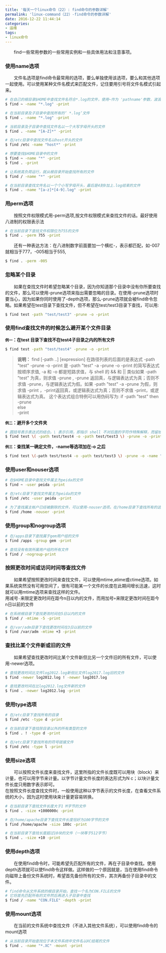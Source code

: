 ```yaml
---
title: '每天一个linux命令（22）: find命令的参数详解'
permalink: 'linux-command（22）-find命令的参数详解'
date: 2016-12-22 11:44:14
categories:
- 运维
tags:
- linux命令
---
```

　　find一些常用参数的一些常用实例和一些具体用法和注意事项。
<!--more -->
### 使用name选项
　　文件名选项是find命令最常用的选项，要么单独使用该选项，要么和其他选项一起使用。可以使用某种文件名模式来匹配文件，记住要用引号将文件名模式引起来。
```bash
# 在自己的根目录$HOME中查找文件名符合*.log的文件，使用~作为 'pathname'参数，波浪号~代表了你的$HOME目录。
$ find ~ -name "*.log" -print

# 在当前目录及子目录中查找所有的‘ *.log‘文件
$ find . -name "*.log" -print

# 当前目录及子目录中查找文件名以一个大写字母开头的文件
$ find . -name "[A-Z]*" -print

# 在/etc目录中查找文件名以host开头的文件
$ find /etc -name "host*" -print

# 想要查找$HOME目录中的文件
$ find ~ -name "*" -print
$ find . -print

# 让系统高负荷运行，就从根目录开始查找所有的文件
$ find / -name "*" -print

# 在当前目录查找文件名以一个个小写字母开头，最后是4到9加上.log结束的文件
$ find . -name "[a-z]*[4-9].log" -print
```

### 用perm选项
　　按照文件权限模式用-perm选项,按文件权限模式来查找文件的话。最好使用八进制的权限表示法
```bash
# 在当前目录下查找文件权限位为755的文件
$ find . -perm 755 -print
```
　　还有一种表达方法：在八进制数字前面要加一个横杠-，表示都匹配，如-007就相当于777，-005相当于555,
```bash
$ find . -perm -005
```

### 忽略某个目录
　　如果在查找文件时希望忽略某个目录，因为你知道那个目录中没有你所要查找的文件，那么可以使用-prune选项来指出需要忽略的目录。在使用-prune选项时要当心，因为如果你同时使用了-depth选项，那么-prune选项就会被find命令忽略。如果希望在test目录下查找文件，但不希望在test/test3目录下查找，可以用:
```bash
$ find test -path "test/test3" -prune -o -print
```
### 使用find查找文件的时候怎么避开某个文件目录
**`例一`：在test 目录下查找不在test4子目录之内的所有文件**
```bash
$ find test -path "test/test4" -prune -o -print
```
>**说明：**
find [-path ..] [expression]
在路径列表的后面的是表达式
-path "test" -prune -o -print 是 -path "test" -a -prune -o -print 的简写表达式按顺序求值, -a 和 -o 都是短路求值，与 shell 的 && 和 || 类似如果
-path "test" 为真，则求值 -prune , -prune 返回真，与逻辑表达式为真；否则不求值 -prune，与逻辑表达式为假。如果 -path "test" -a -prune 为假，则求值 -print ，-print返回真，或逻辑表达式为真；否则不求值 -print，或逻辑表达式为真。
这个表达式组合特例可以用伪码写为:
if -path "test" then  
-prune  
else  
-print  

**`例二`：避开多个文件夹**
```bash
# 圆括号表示表达式的结合。\ 表示引用，即指示 shell 不对后面的字符作特殊解释，而留给 find 命令去解释其意义
$ find test \( -path test/test4 -o -path test/test3 \) -prune -o -print
```
**`例三`：查找某一确定文件，-name等选项加在-o 之后**
```bash
$ find test \(-path test/test4 -o -path test/test3 \) -prune -o -name "*.log" -print
```
### 使用user和nouser选项
```bash
# 在$HOME目录中查找文件属主为peida的文件
$ find ~ -user peida -print

# 在/etc目录下查找文件属主为peida的文件
$ find /etc -user peida -print

# 为了查找属主帐户已经被删除的文件，可以使用-nouser选项。在/home目录下查找所有的这类文件
$ find /home -nouser -print
```
### 使用group和nogroup选项
```bash
# 在/apps目录下查找属于gem用户组的文件
$ find /apps -group gem -print

# 查找没有有效所属用户组的所有文件
$ find / -nogroup-print

```
### 按照更改时间或访问时间等查找文件
　　如果希望按照更改时间来查找文件，可以使用mtime,atime或ctime选项。如果系统突然没有可用空间了，很有可能某一个文件的长度在此期间增长迅速，这时就可以用mtime选项来查找这样的文件。  
用减号`-`来限定更改时间在距今n日以内的文件，而用加号`+`来限定更改时间在距今n日以前的文件
```bash
# 在系统根目录下查找更改时间在5日以内的文件
$ find / -mtime -5 -print

# 在/var/adm目录下查找更改时间在3日以前的文件
$ find /var/adm -mtime +3 -print
```
### 查找比某个文件新或旧的文件
　　如果希望查找更改时间比某个文件新但比另一个文件旧的所有文件，可以使用-newer选项。
```bash
# 查找更改时间比文件log2012.log新但比文件log2017.log旧的文件
$ find -newer log2012.log ! -newer log2017.log

# 查找更改时间在比log2012.log文件新的文件
$ find . -newer log2012.log -print

```
### 使用type选项
```bash
# 在/etc目录下查找所有的目录
$ find /etc -type d -print

# 在当前目录下查找除目录以外的所有类型的文件
$ find . ! -type d -print

# 在/etc目录下查找所有的符号链接文件
$ find /etc -type l -print
```
### 使用size选项
　　可以按照文件长度来查找文件，这里所指的文件长度既可以用块（block）来计量，也可以用字节来计量。以字节计量文件长度的表达形式为N c；以块计量文件长度只用数字表示即可。  
在按照文件长度查找文件时，一般使用这种以字节表示的文件长度，在查看文件系统的大小，因为这时使用块来计量更容易转换。
```bash
# 在当前目录下查找文件长度大于1 M字节的文件
$ find . -size +1000000c -print

# 在/home/apache目录下查找文件长度恰好为100字节的文件
$ find /home/apache -size 100c -print

# 在当前目录下查找长度超过10块的文件（一块等于512字节）
$ find . -size +10 -print
```
### 使用depth选项
　　在使用find命令时，可能希望先匹配所有的文件，再在子目录中查找。使用depth选项就可以使find命令这样做。这样做的一个原因就是，当在使用find命令向磁带上备份文件系统时，希望首先备份所有的文件，其次再备份子目录中的文件。
```bash
# find命令从文件系统的根目录开始，查找一个名为CON.FILE的文件
# 它将首先匹配所有的文件然后再进入子目录中查找
$ find / -name "CON.FILE" -depth -print
```
### 使用mount选项
　　在当前的文件系统中查找文件（不进入其他文件系统），可以使用find命令的mount选项
```bash
# 从当前目录开始查找位于本文件系统中文件名以XC结尾的文件
$ find . -name "*.XC" -mount -print
```
